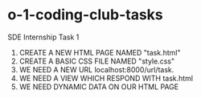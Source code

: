 # o-1-coding-club-tasks
SDE Internship Task 1 

1. CREATE A NEW HTML PAGE NAMED "task.html"
2. CREATE A BASIC CSS FILE NAMED "style.css"
3. WE NEED A NEW URL localhost:8000/url/task.
4. WE NEED A VIEW WHICH RESPOND WITH task.html
5. WE NEED DYNAMIC DATA ON OUR HTML PAGE

